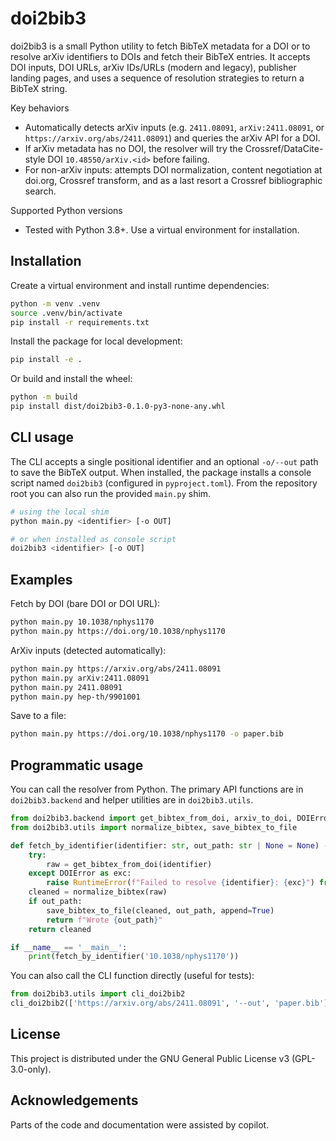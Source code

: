 # doi2bib3

doi2bib3 is a small Python utility to fetch BibTeX metadata for a DOI or to
resolve arXiv identifiers to DOIs and fetch their BibTeX entries. It accepts
DOI inputs, DOI URLs, arXiv IDs/URLs (modern and legacy), publisher landing
pages, and uses a sequence of resolution strategies to return a BibTeX string.

Key behaviors
- Automatically detects arXiv inputs (e.g. `2411.08091`, `arXiv:2411.08091`, or `https://arxiv.org/abs/2411.08091`) and queries the arXiv API for a DOI.
- If arXiv metadata has no DOI, the resolver will try the Crossref/DataCite-style DOI `10.48550/arXiv.<id>` before failing.
- For non-arXiv inputs: attempts DOI normalization, content negotiation at doi.org, Crossref transform, and as a last resort a Crossref bibliographic search.

Supported Python versions
- Tested with Python 3.8+. Use a virtual environment for installation.

Installation
------------

Create a virtual environment and install runtime dependencies:

```bash
python -m venv .venv
source .venv/bin/activate
pip install -r requirements.txt
```

Install the package for local development:

```bash
pip install -e .
```

Or build and install the wheel:

```bash
python -m build
pip install dist/doi2bib3-0.1.0-py3-none-any.whl
```

CLI usage
---------

The CLI accepts a single positional identifier and an optional `-o/--out`
path to save the BibTeX output. When installed, the package installs a console
script named `doi2bib3` (configured in `pyproject.toml`). From the repository
root you can also run the provided `main.py` shim.

```bash
# using the local shim
python main.py <identifier> [-o OUT]

# or when installed as console script
doi2bib3 <identifier> [-o OUT]
```

Examples
--------

Fetch by DOI (bare DOI or DOI URL):

```bash
python main.py 10.1038/nphys1170
python main.py https://doi.org/10.1038/nphys1170
```

ArXiv inputs (detected automatically):

```bash
python main.py https://arxiv.org/abs/2411.08091
python main.py arXiv:2411.08091
python main.py 2411.08091
python main.py hep-th/9901001
```

Save to a file:

```bash
python main.py https://doi.org/10.1038/nphys1170 -o paper.bib
```

Programmatic usage
------------------

You can call the resolver from Python. The primary API functions are in
`doi2bib3.backend` and helper utilities are in `doi2bib3.utils`.

```python
from doi2bib3.backend import get_bibtex_from_doi, arxiv_to_doi, DOIError
from doi2bib3.utils import normalize_bibtex, save_bibtex_to_file

def fetch_by_identifier(identifier: str, out_path: str | None = None) -> str:
	try:
		raw = get_bibtex_from_doi(identifier)
	except DOIError as exc:
		raise RuntimeError(f"Failed to resolve {identifier}: {exc}") from exc
	cleaned = normalize_bibtex(raw)
	if out_path:
		save_bibtex_to_file(cleaned, out_path, append=True)
		return f"Wrote {out_path}"
	return cleaned

if __name__ == '__main__':
	print(fetch_by_identifier('10.1038/nphys1170'))
```

You can also call the CLI function directly (useful for tests):

```python
from doi2bib3.utils import cli_doi2bib2
cli_doi2bib2(['https://arxiv.org/abs/2411.08091', '--out', 'paper.bib'])
```

License
-------
This project is distributed under the GNU General Public License v3 (GPL-3.0-only).

Acknowledgements
---------------
Parts of the code and documentation were assisted by copilot.